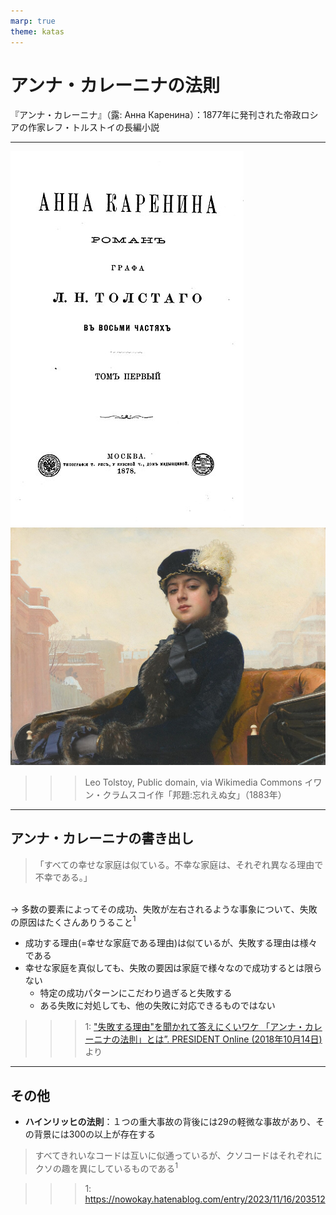 ```yaml
---
marp: true
theme: katas
---
```

<!-- 
size: 16:9
paginate: true
-->
<!-- header: 勉強会# ― エンジニアとしての解像度を高めるための勉強会-->

# アンナ・カレーニナの法則

『アンナ・カレーニナ』（露: Анна Каренина）：1877年に発刊された帝政ロシアの作家レフ・トルストイの長編小説

<!-- 他の著作だと戦争と平和 -->

---

![drop-shadow contain](./assets/AnnaKareninaTitle.jpg)
![bg](./assets/Kramskoy_Portrait_of_a_Woman.jpg)

>>> Leo Tolstoy, Public domain, via Wikimedia Commons
>> イワン・クラムスコイ作「邦題:忘れえぬ女」（1883年）

<!-- 19世紀の貴族社会の中、アンナという女性を主人公にして、自身の気持ちに誠実に生き不倫という形とはいえ愛に生きたアンナと、農村で実直に生きて他人や神のために生きた別の女性・キティとの対比を圧倒的なリアリズムで描いた作品。戦争と平和に並ぶ有名作 -->

<!-- トルストイはエスペラント語の熱心な信奉者だったらしい。エスペラント語の第一話者でありエスペラント語を作ったザメンホフとも親交を深めた -->

---

## アンナ・カレーニナの書き出し

> 「すべての幸せな家庭は似ている。不幸な家庭は、それぞれ異なる理由で不幸である。」

<br>→ 多数の要素によってその成功、失敗が左右されるような事象について、失敗の原因はたくさんありうること$^1$

* 成功する理由(=幸せな家庭である理由)は似ているが、失敗する理由は様々である
* 幸せな家庭を真似しても、失敗の要因は家庭で様々なので成功するとは限らない
    * 特定の成功パターンにこだわり過ぎると失敗する
    * ある失敗に対処しても、他の失敗に対応できるものではない

>>> 1: ["失敗する理由"を聞かれて答えにくいワケ 「アンナ・カレーニナの法則」とは”. PRESIDENT Online (2018年10月14日)](https://president.jp/articles/-/26130)より


<!-- 多数の要素によってその成功や失敗が左右されるような事象について、失敗の原因がたくさんありうることを指す法則。
* プログラムが動かないなど、何かにおいて失敗した場合に、その失敗の原因は可能性としてたくさんあることを想定すると良い
    * 「ネズミやゴキブリを１匹見たら30匹いると思え」とも言える
* 一方で成功したとしても、それはその状況下ではたまたま失敗の要因が少なかったからであって、他のケースでも同じことをやれば成功するというわけではないという話
-->
<!-- 成功するためにはすべての失敗する要素を排除しなければならないという記述もあったが、それはちょっと極端 -->

---

## その他
* **ハインリッヒの法則**：１つの重大事故の背後には29の軽微な事故があり、その背景には300の以上が存在する
> すべてきれいなコードは互いに似通っているが、クソコードはそれぞれにクソの趣を異にしているものである$^1$

>>> 1: https://nowokay.hatenablog.com/entry/2023/11/16/203512
